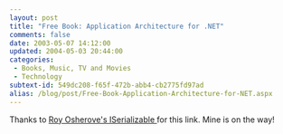 ```yaml
---
layout: post
title: "Free Book: Application Architecture for .NET"
comments: false
date: 2003-05-07 14:12:00
updated: 2004-05-03 20:44:00
categories:
 - Books, Music, TV and Movies
 - Technology
subtext-id: 549dc208-f65f-472b-abb4-cb2775fd97ad
alias: /blog/post/Free-Book-Application-Architecture-for-NET.aspx
---
```



Thanks to [Roy Osherove's ISerializable ](http://dotnetweblogs.com/rosherove/)for this link. Mine is on the way! 
